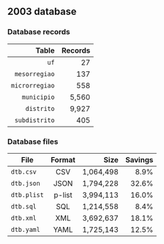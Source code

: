 ## 2003 database

### Database records

|          Table | Records |
| --------------:| -------:|
|           `uf` |      27 |
|  `mesorregiao` |     137 |
| `microrregiao` |     558 |
|    `municipio` |   5,560 |
|     `distrito` |   9,927 |
|  `subdistrito` |     405 |

### Database files

| File        | Format |      Size | Savings |
| ----------- |:------:| ---------:| -------:|
| `dtb.csv`   | CSV    | 1,064,498 |    8.9% |
| `dtb.json`  | JSON   | 1,794,228 |   32.6% |
| `dtb.plist` | p-list | 3,994,113 |   16.0% |
| `dtb.sql`   | SQL    | 1,214,558 |    8.4% |
| `dtb.xml`   | XML    | 3,692,637 |   18.1% |
| `dtb.yaml`  | YAML   | 1,725,143 |   12.5% |
